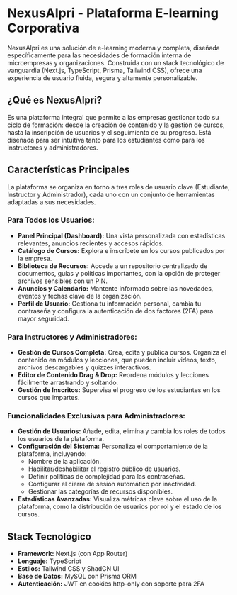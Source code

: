 # NexusAlpri - Plataforma E-learning Corporativa

NexusAlpri es una solución de e-learning moderna y completa, diseñada específicamente para las necesidades de formación interna de microempresas y organizaciones. Construida con un stack tecnológico de vanguardia (Next.js, TypeScript, Prisma, Tailwind CSS), ofrece una experiencia de usuario fluida, segura y altamente personalizable.

## ¿Qué es NexusAlpri?

Es una plataforma integral que permite a las empresas gestionar todo su ciclo de formación: desde la creación de contenido y la gestión de cursos, hasta la inscripción de usuarios y el seguimiento de su progreso. Está diseñada para ser intuitiva tanto para los estudiantes como para los instructores y administradores.

## Características Principales

La plataforma se organiza en torno a tres roles de usuario clave (Estudiante, Instructor y Administrador), cada uno con un conjunto de herramientas adaptadas a sus necesidades.

### Para Todos los Usuarios:

*   **Panel Principal (Dashboard):** Una vista personalizada con estadísticas relevantes, anuncios recientes y accesos rápidos.
*   **Catálogo de Cursos:** Explora e inscríbete en los cursos publicados por la empresa.
*   **Biblioteca de Recursos:** Accede a un repositorio centralizado de documentos, guías y políticas importantes, con la opción de proteger archivos sensibles con un PIN.
*   **Anuncios y Calendario:** Mantente informado sobre las novedades, eventos y fechas clave de la organización.
*   **Perfil de Usuario:** Gestiona tu información personal, cambia tu contraseña y configura la autenticación de dos factores (2FA) para mayor seguridad.

### Para Instructores y Administradores:

*   **Gestión de Cursos Completa:** Crea, edita y publica cursos. Organiza el contenido en módulos y lecciones, que pueden incluir videos, texto, archivos descargables y quizzes interactivos.
*   **Editor de Contenido Drag & Drop:** Reordena módulos y lecciones fácilmente arrastrando y soltando.
*   **Gestión de Inscritos:** Supervisa el progreso de los estudiantes en los cursos que impartes.

### Funcionalidades Exclusivas para Administradores:

*   **Gestión de Usuarios:** Añade, edita, elimina y cambia los roles de todos los usuarios de la plataforma.
*   **Configuración del Sistema:** Personaliza el comportamiento de la plataforma, incluyendo:
    *   Nombre de la aplicación.
    *   Habilitar/deshabilitar el registro público de usuarios.
    *   Definir políticas de complejidad para las contraseñas.
    *   Configurar el cierre de sesión automático por inactividad.
    *   Gestionar las categorías de recursos disponibles.
*   **Estadísticas Avanzadas:** Visualiza métricas clave sobre el uso de la plataforma, como la distribución de usuarios por rol y el estado de los cursos.

## Stack Tecnológico

*   **Framework:** Next.js (con App Router)
*   **Lenguaje:** TypeScript
*   **Estilos:** Tailwind CSS y ShadCN UI
*   **Base de Datos:** MySQL con Prisma ORM
*   **Autenticación:** JWT en cookies http-only con soporte para 2FA

